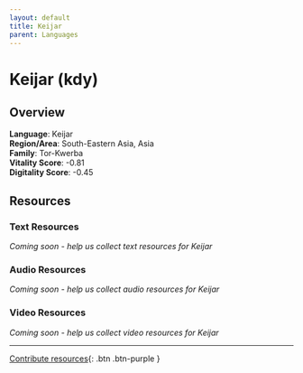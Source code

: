 ```yaml
---
layout: default
title: Keijar
parent: Languages
---
```


# Keijar (kdy)

## Overview

**Language**: Keijar  
**Region/Area**: South-Eastern Asia, Asia  
**Family**: Tor-Kwerba  
**Vitality Score**: -0.81  
**Digitality Score**: -0.45  

## Resources

### Text Resources
*Coming soon - help us collect text resources for Keijar*

### Audio Resources
*Coming soon - help us collect audio resources for Keijar*

### Video Resources
*Coming soon - help us collect video resources for Keijar*

---

[Contribute resources](https://fairtrain.github.io/){: .btn .btn-purple }
